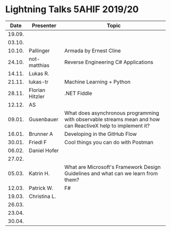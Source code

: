 # Lightning Talks 5AHIF 2019/20

|  Date  |    Presenter    |                                                    Topic                                                    |
| ------ | --------------- | ----------------------------------------------------------------------------------------------------------- |
| 19.09. |                 |                                                                                                             |
| 03.10. |                 |                                                                                                             |
| 10.10. | Pallinger       | Armada by Ernest Cline                                                                                      |
| 24.10. | not-matthias    | Reverse Engineering C# Applications                                                                         |
| 14.11. | Lukas R.        |                                                                                                             |
| 21.11. | lukas-tr        | Machine Learning + Python                                                                                   |
| 28.11. | Florian Hitzler | .NET Fiddle                                                                                                 |
| 12.12. | AS              |                                                                                                             |
| 09.01. | Gusenbauer      | What does asynchronous programming with observable streams mean and how can ReactiveX help to implement it? |
| 16.01. | Brunner A       | Developing in the GitHub Flow                                                                               |
| 30.01. | Friedl F        | Cool things you can do with Postman                                                                         |
| 06.02. | Daniel Hofer    |                                                                                                             |
| 27.02. |                 |                                                                                                             |
| 05.03. | Katrin H.       | What are Microsoft's Framework Design Guidelines and what can we learn from them?                           |
| 12.03. | Patrick W.      | F#                                                                                                          |
| 19.03. | Christina L.    |                                                                                                             |
| 26.03. |                 |                                                                                                             |
| 23.04. |                 |                                                                                                             |
| 30.04. |                 |                                                                                                             |
